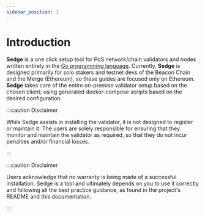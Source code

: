 ```yaml
---
sidebar_position: 1
---
```


# Introduction

**Sedge** is a one click setup tool for PoS network/chain validators and nodes written entirely in the [Go programming language](https://golang.org/). Currently, **Sedge** is designed primarily for solo stakers and testnet devs of the Beacon Chain and the Merge (Ethereum), so these guides are focused only on Ethereum. **Sedge** takes care of the entire on-premise validator setup based on the chosen client; using generated docker-compose scripts based on the desired configuration.

:::caution Disclaimer

While Sedge assists in installing the validator, it is not designed to register or maintain it. The users are solely responsible for ensuring that they monitor and maintain the validator as required, so that they do not incur penalties and/or financial losses.

:::

:::caution Disclaimer

Users acknowledge that no warranty is being made of a successful installation. Sedge is a tool and ultimately depends on you to use it correctly and following all the best practice guidance, as found in the project's README and this documentation.

:::
